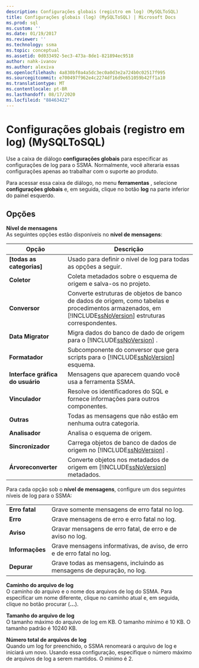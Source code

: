 ```yaml
---
description: Configurações globais (registro em log) (MySQLToSQL)
title: Configurações globais (log) (MySQLToSQL) | Microsoft Docs
ms.prod: sql
ms.custom: ''
ms.date: 01/19/2017
ms.reviewer: ''
ms.technology: ssma
ms.topic: conceptual
ms.assetid: 0d033492-5ec3-473a-8de1-821894ec9518
author: nahk-ivanov
ms.author: alexiva
ms.openlocfilehash: 4a830bf0a4a5dc3ec0a0d3e2a724b0c02517f995
ms.sourcegitcommit: e700497f962e4c2274df16d9e651059b42ff1a10
ms.translationtype: MT
ms.contentlocale: pt-BR
ms.lasthandoff: 08/17/2020
ms.locfileid: "88463422"
---
```

# <a name="global-settings-logging--mysqltosql"></a>Configurações globais (registro em log) (MySQLToSQL)
Use a caixa de diálogo **configurações globais** para especificar as configurações de log para o SSMA. Normalmente, você alteraria essas configurações apenas ao trabalhar com o suporte ao produto.  
  
Para acessar essa caixa de diálogo, no menu **ferramentas** , selecione **configurações globais** e, em seguida, clique no botão **log** na parte inferior do painel esquerdo.  
  
## <a name="options"></a>Opções  
**Nível de mensagens**  
As seguintes opções estão disponíveis no **nível de mensagens**:  
  
|Opção|Descrição|  
|----------|---------------|  
|**[todas as categorias]**|Usado para definir o nível de log para todas as opções a seguir.|  
|**Coletor**|Coleta metadados sobre o esquema de origem e salva-os no projeto.|  
|**Conversor**|Converte estruturas de objetos de banco de dados de origem, como tabelas e procedimentos armazenados, em [!INCLUDE[ssNoVersion](../../includes/ssnoversion-md.md)] estruturas correspondentes.|  
|**Data Migrator**|Migra dados do banco de dado de origem para o [!INCLUDE[ssNoVersion](../../includes/ssnoversion-md.md)] .|  
|**Formatador**|Subcomponente do conversor que gera scripts para o [!INCLUDE[ssNoVersion](../../includes/ssnoversion-md.md)] esquema.|  
|**Interface gráfica do usuário**|Mensagens que aparecem quando você usa a ferramenta SSMA.|  
|**Vinculador**|Resolve os identificadores do SQL e fornece informações para outros componentes.|  
|**Outras**|Todas as mensagens que não estão em nenhuma outra categoria.|  
|**Analisador**|Analisa o esquema de origem.|  
|**Sincronizador**|Carrega objetos de banco de dados de origem no [!INCLUDE[ssNoVersion](../../includes/ssnoversion-md.md)] .|  
|**Árvoreconverter**|Converte objetos nos metadados de origem em [!INCLUDE[ssNoVersion](../../includes/ssnoversion-md.md)] metadados.|  
  
Para cada opção sob o **nível de mensagens**, configure um dos seguintes níveis de log para o SSMA:  
  
|||  
|-|-|  
|**Erro fatal**|Grave somente mensagens de erro fatal no log.|  
|**Erro**|Grave mensagens de erro e erro fatal no log.|  
|**Aviso**|Gravar mensagens de erro fatal, de erro e de aviso no log.|  
|**Informações**|Grave mensagens informativas, de aviso, de erro e de erro fatal no log.|  
|**Depurar**|Grave todas as mensagens, incluindo as mensagens de depuração, no log.|  
  
**Caminho do arquivo de log**  
O caminho do arquivo e o nome dos arquivos de log do SSMA. Para especificar um nome diferente, clique no caminho atual e, em seguida, clique no botão procurar (**...**).  
  
**Tamanho do arquivo de log**  
O tamanho máximo do arquivo de log em KB. O tamanho mínimo é 10 KB. O tamanho padrão é 10240 KB.  
  
**Número total de arquivos de log**  
Quando um log for preenchido, o SSMA renomeará o arquivo de log e iniciará um novo. Usando essa configuração, especifique o número máximo de arquivos de log a serem mantidos. O mínimo é 2.  
  
